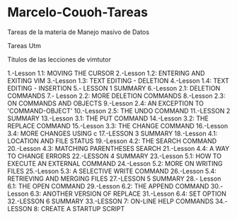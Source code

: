 # Marcelo-Couoh-Tareas
Tareas de la materia de Manejo masivo de Datos

Tareas Utm

Titulos de las lecciones de vimtutor

1.-Lesson 1.1:  MOVING THE CURSOR
2.-Lesson 1.2: ENTERING AND EXITING VIM
3.-Lesson 1.3: TEXT EDITING - DELETION
4.-Lesson 1.4: TEXT EDITING - INSERTION
5.- LESSON 1 SUMMARY
6.-Lesson 2.1: DELETION COMMANDS
7.- Lesson 2.2: MORE DELETION COMMANDS
8.-Lesson 2.3: ON COMMANDS AND OBJECTS
9.-Lesson 2.4: AN EXCEPTION TO  'COMMAND-OBJECT'
10.-Lesson 2.5: THE UNDO COMMAND
11.-LESSON 2 SUMMARY
13.-Lesson 3.1: THE PUT COMMAND
14.-Lesson 3.2: THE REPLACE COMMAND
15.-Lesson 3.3: THE CHANGE COMMAND
16.-Lesson 3.4: MORE CHANGES USING c
17.-LESSON 3 SUMMARY
18.-Lesson 4.1: LOCATION AND FILE STATUS
19.-Lesson 4.2: THE SEARCH COMMAND
20.-Lesson 4.3: MATCHING PARENTHESES SEARCH
21.-Lesson 4.4: A WAY TO CHANGE ERRORS
22.-LESSON 4 SUMMARY
23.-Lesson 5.1: HOW TO EXECUTE AN EXTERNAL COMMAND
24.-Lesson 5.2: MORE ON WRITING FILES
25.-Lesson 5.3: A SELECTIVE WRITE COMMAND
26.-Lesson 5.4: RETRIEVING AND MERGING FILES
27.-LESSON 5 SUMMARY
28.- Lesson 6.1: THE OPEN COMMAND
29.-Lesson 6.2: THE APPEND COMMAND
30.-Lesson 6.3: ANOTHER VERSION OF REPLACE
31.-Lesson 6.4: SET OPTION
32.-LESSON 6 SUMMARY
 33.-LESSON 7: ON-LINE HELP COMMANDS
34.-LESSON 8: CREATE A STARTUP SCRIPT

